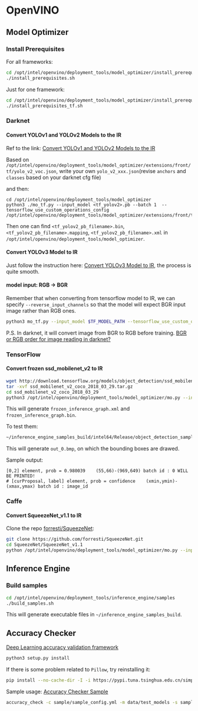 # OpenVINO

## Model Optimizer

### Install Prerequisites
For all frameworks:

```sh
cd /opt/intel/openvino/deployment_tools/model_optimizer/install_prerequisites
./install_prerequisites.sh
```

Just for one framework:

```sh
cd /opt/intel/openvino/deployment_tools/model_optimizer/install_prerequisites
./install_prerequisites_tf.sh
```

### Darknet 
#### Convert YOLOv1 and YOLOv2 Models to the IR
Ref to the link: [Convert YOLOv1 and YOLOv2 Models to the IR](https://docs.openvinotoolkit.org/latest/_docs_MO_DG_prepare_model_convert_model_tf_specific_Convert_YOLO_From_Tensorflow.html#convert_yolov1_and_yolov2_models_to_the_ir)

Based on `/opt/intel/openvino/deployment_tools/model_optimizer/extensions/front/tf/yolo_v2_voc.json`, write your own `yolo_v2_xxx.json`(revise `anchors` and `classes` based on your darknet cfg file)

and then:

```
cd /opt/intel/openvino/deployment_tools/model_optimizer
python3 ./mo_tf.py --input_model <tf_yolov2>.pb --batch 1  --tensorflow_use_custom_operations_config /opt/intel/openvino/deployment_tools/model_optimizer/extensions/front/tf/<custom_yolov2>.json
```

Then one can find `<tf_yolov2_pb_filename>.bin`, `<tf_yolov2_pb_filename>.mapping`, `<tf_yolov2_pb_filename>.xml` in `/opt/intel/openvino/deployment_tools/model_optimizer`.

#### Convert YOLOv3 Model to IR
Just follow the instruction here: [Convert YOLOv3 Model to IR](https://docs.openvinotoolkit.org/latest/_docs_MO_DG_prepare_model_convert_model_tf_specific_Convert_YOLO_From_Tensorflow.html#yolov3-to-ir), the process is quite smooth.

#### model input: RGB -> BGR
Remember that when converting from tensorflow model to IR, we can specify `--reverse_input_channels` so that the model will expect BGR input image rather than RGB ones.
```sh
python3 mo_tf.py --input_model $TF_MODEL_PATH --tensorflow_use_custom_operations_config $JSON_PATH --batch 1 --reverse_input_channels
```

P.S. In darknet, it will convert image from BGR to RGB before training. [BGR or RGB order for image reading in darknet?](https://github.com/pjreddie/darknet/issues/427)

### TensorFlow
#### Convert frozen ssd_mobilenet_v2 to IR
```sh
wget http://download.tensorflow.org/models/object_detection/ssd_mobilenet_v2_coco_2018_03_29.tar.gz
tar -xvf ssd_mobilenet_v2_coco_2018_03_29.tar.gz
cd ssd_mobilenet_v2_coco_2018_03_29
python3 /opt/intel/openvino/deployment_tools/model_optimizer/mo.py --input_model frozen_inference_graph.pb --tensorflow_object_detection_api_pipeline_config pipeline.config --reverse_input_channels --tensorflow_use_custom_operations_config /opt/intel/openvino/deployment_tools/model_optimizer/extensions/front/tf/ssd_v2_support.json
```
This will generate `frozen_inference_graph.xml` and `frozen_inference_graph.bin`.

To test them:
```sh
~/inference_engine_samples_build/intel64/Release/object_detection_sample_ssd -i <input_image> -m frozen_inference_graph.xml -d CPU
```
This will generate `out_0.bmp`, on which the bounding boxes are drawed.

Sample output:
```
[0,2] element, prob = 0.980039    (55,66)-(969,649) batch id : 0 WILL BE PRINTED!
# [curProposal, label] element, prob = confidence    (xmin,ymin)-(xmax,ymax) batch id : image_id
```

### Caffe
#### Convert SqueezeNet_v1.1 to IR
Clone the repo [forresti/SqueezeNet](https://github.com/forresti/SqueezeNet.git):
```sh
git clone https://github.com/forresti/SqueezeNet.git
cd SqueezeNet/SqueezeNet_v1.1
python /opt/intel/openvino/deployment_tools/model_optimizer/mo.py --input_model squeezenet_v1.1.caffemodel --input_proto deploy.prototxt # --mean_values "data(123.68,116.779,103.939)" --scale_values "data(127.5)"
```

## Inference Engine
### Build samples
```sh
cd /opt/intel/openvino/deployment_tools/inference_engine/samples
./build_samples.sh
```
This will generate executable files in `~/inference_engine_samples_build`.

## Accuracy Checker
[Deep Learning accuracy validation framework](https://docs.openvinotoolkit.org/latest/_tools_accuracy_checker_README.html)
```sh
python3 setup.py install
```
If there is some problem related to `Pillow`, try reinstalling it:
```sh
pip install --no-cache-dir -I -i https://pypi.tuna.tsinghua.edu.cn/simple pillow
```
Sample usage:
[Accuracy Checker Sample](https://docs.openvinotoolkit.org/latest/_tools_accuracy_checker_sample_README.html)
```sh
accuracy_check -c sample/sample_config.yml -m data/test_models -s sample
```
